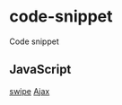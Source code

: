 # code-snippet

Code snippet

## JavaScript

[swipe](https://thetminnhtun.github.io/code-snippet/js/swipe/index.html)
[Ajax](https://thetminnhtun.github.io/code-snippet/js/ajax)
